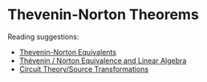 # Thevenin-Norton Theorems

Reading suggestions:

- [Thevenin-Norton Equivalents](https://courses.engr.illinois.edu/ece110/content/courseNotes/files/?TheveninAndNortonEquivalents)
- [Thévenin / Norton Equivalence and Linear Algebra](http://theanine.io/media/math/thev_2.png)
- [Circuit Theory/Source Transformations ](http://en.wikibooks.org/wiki/Circuit_Theory/Source_Transformations)
